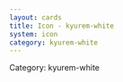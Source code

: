 ```yaml
---
layout: cards
title: Icon - kyurem-white
system: icon
category: kyurem-white
---
```

<div class="alert alert-secondary mb-4"><span class="i18n innerHTML-category">Category: </span><span class="i18n innerHTML-cat-kyurem-white">kyurem-white</span></div>

